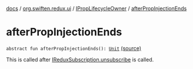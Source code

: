 [docs](../../index.md) / [org.swiften.redux.ui](../index.md) / [IPropLifecycleOwner](index.md) / [afterPropInjectionEnds](./after-prop-injection-ends.md)

# afterPropInjectionEnds

`abstract fun afterPropInjectionEnds(): `[`Unit`](https://kotlinlang.org/api/latest/jvm/stdlib/kotlin/-unit/index.html) [(source)](https://github.com/protoman92/KotlinRedux/tree/master/common/common-ui/src/main/kotlin/org/swiften/redux/ui/Injector.kt#L36)

This is called after [IReduxSubscription.unsubscribe](../../org.swiften.redux.core/-i-redux-subscription/unsubscribe.md) is called.

